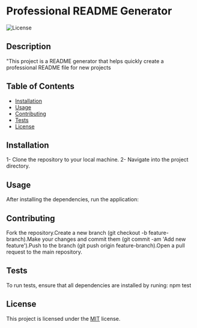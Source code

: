 # Professional README Generator
  
  ![License](https://img.shields.io/badge/license-MIT-blue.svg)
  
  ## Description
  "This project is a README generator that helps quickly create a professional README file for new projects
  
  ## Table of Contents
  - [Installation](#installation)
  - [Usage](#usage)
  - [Contributing](#contributing)
  - [Tests](#tests)
  - [License](#license)
  
  ## Installation
  1- Clone the repository to your local machine. 2- Navigate into the project directory. 
  
  ## Usage
  After installing the dependencies, run the application:
  
  ## Contributing
  Fork the repository.Create a new branch (git checkout -b feature-branch).Make your changes and commit them (git commit -am 'Add new feature').Push to the branch (git push origin feature-branch).Open a pull request to the main repository.
  
  ## Tests
  To run tests, ensure that all dependencies are installed by runing: npm test
  
  ## License
  
  This project is licensed under the [MIT](https://opensource.org/licenses/MIT) license.
  